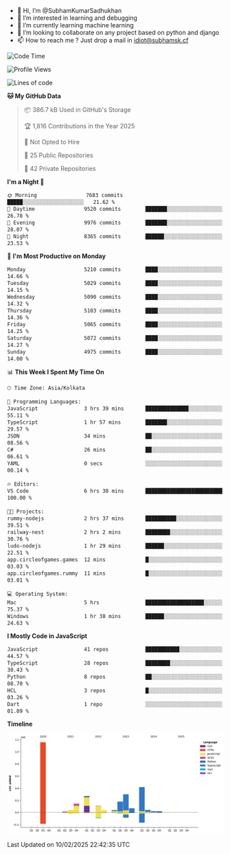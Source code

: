 - 👋 Hi, I’m @SubhamKumarSadhukhan
- 👀 I’m interested in learning and debugging
- 🌱 I’m currently learning machine learning
- 💞️ I’m looking to collaborate on any project based on python and django
- 📫 How to reach me ?
      Just drop a mail in idiot@subhamsk.cf

<!---
SubhamKumarSadhukhan/SubhamKumarSadhukhan is a ✨ special ✨ repository because its `README.md` (this file) appears on your GitHub profile.
You can click the Preview link to take a look at your changes.
--->


<!--START_SECTION:waka-->
![Code Time](http://img.shields.io/badge/Code%20Time-2%2C743%20hrs%2023%20mins-blue)

![Profile Views](http://img.shields.io/badge/Profile%20Views-0-blue)

![Lines of code](https://img.shields.io/badge/From%20Hello%20World%20I%27ve%20Written-2.8%20million%20lines%20of%20code-blue)

**🐱 My GitHub Data** 

> 📦 386.7 kB Used in GitHub's Storage 
 > 
> 🏆 1,816 Contributions in the Year 2025
 > 
> 🚫 Not Opted to Hire
 > 
> 📜 25 Public Repositories 
 > 
> 🔑 42 Private Repositories 
 > 
**I'm a Night 🦉** 

```text
🌞 Morning                7683 commits        █████░░░░░░░░░░░░░░░░░░░░   21.62 % 
🌆 Daytime                9520 commits        ███████░░░░░░░░░░░░░░░░░░   26.78 % 
🌃 Evening                9976 commits        ███████░░░░░░░░░░░░░░░░░░   28.07 % 
🌙 Night                  8365 commits        ██████░░░░░░░░░░░░░░░░░░░   23.53 % 
```
📅 **I'm Most Productive on Monday** 

```text
Monday                   5210 commits        ████░░░░░░░░░░░░░░░░░░░░░   14.66 % 
Tuesday                  5029 commits        ████░░░░░░░░░░░░░░░░░░░░░   14.15 % 
Wednesday                5090 commits        ████░░░░░░░░░░░░░░░░░░░░░   14.32 % 
Thursday                 5103 commits        ████░░░░░░░░░░░░░░░░░░░░░   14.36 % 
Friday                   5065 commits        ████░░░░░░░░░░░░░░░░░░░░░   14.25 % 
Saturday                 5072 commits        ████░░░░░░░░░░░░░░░░░░░░░   14.27 % 
Sunday                   4975 commits        ████░░░░░░░░░░░░░░░░░░░░░   14.00 % 
```


📊 **This Week I Spent My Time On** 

```text
🕑︎ Time Zone: Asia/Kolkata

💬 Programming Languages: 
JavaScript               3 hrs 39 mins       ██████████████░░░░░░░░░░░   55.11 % 
TypeScript               1 hr 57 mins        ███████░░░░░░░░░░░░░░░░░░   29.57 % 
JSON                     34 mins             ██░░░░░░░░░░░░░░░░░░░░░░░   08.56 % 
C#                       26 mins             ██░░░░░░░░░░░░░░░░░░░░░░░   06.61 % 
YAML                     0 secs              ░░░░░░░░░░░░░░░░░░░░░░░░░   00.14 % 

🔥 Editors: 
VS Code                  6 hrs 38 mins       █████████████████████████   100.00 % 

🐱‍💻 Projects: 
rummy-nodejs             2 hrs 37 mins       ██████████░░░░░░░░░░░░░░░   39.51 % 
railway-nest             2 hrs 2 mins        ████████░░░░░░░░░░░░░░░░░   30.76 % 
ludo-nodejs              1 hr 29 mins        ██████░░░░░░░░░░░░░░░░░░░   22.51 % 
app.circleofgames.games  12 mins             █░░░░░░░░░░░░░░░░░░░░░░░░   03.03 % 
app.circleofgames.rummy  11 mins             █░░░░░░░░░░░░░░░░░░░░░░░░   03.01 % 

💻 Operating System: 
Mac                      5 hrs               ███████████████████░░░░░░   75.37 % 
Windows                  1 hr 38 mins        ██████░░░░░░░░░░░░░░░░░░░   24.63 % 
```

**I Mostly Code in JavaScript** 

```text
JavaScript               41 repos            ███████████░░░░░░░░░░░░░░   44.57 % 
TypeScript               28 repos            ████████░░░░░░░░░░░░░░░░░   30.43 % 
Python                   8 repos             ██░░░░░░░░░░░░░░░░░░░░░░░   08.70 % 
HCL                      3 repos             █░░░░░░░░░░░░░░░░░░░░░░░░   03.26 % 
Dart                     1 repo              ░░░░░░░░░░░░░░░░░░░░░░░░░   01.09 % 
```



**Timeline**

![Lines of Code chart](https://raw.githubusercontent.com/SubhamKumarSadhukhan/SubhamKumarSadhukhan/main/assets/bar_graph.png)


 Last Updated on 10/02/2025 22:42:35 UTC
<!--END_SECTION:waka-->
